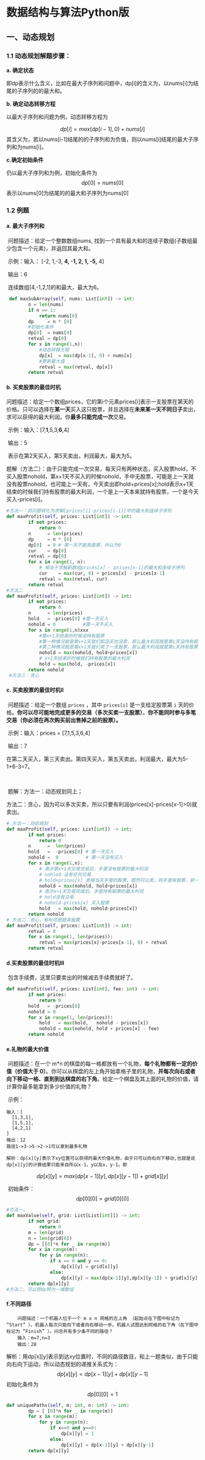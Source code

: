 



# **数据结构与算法Python**版

## 一、动态规划

### 1.1 动态规划解题步骤：

**a. 确定状态**

​    即dp表示什么含义，比如在最大子序列和问题中，dp[i]的含义为，以nums[i]为结尾的子序列的的最大和。

**b. 确定动态转移方程**

   以最大子序列和问题为例，动态转移方程为


$$
dp[i] = max(dp[i-1], 0) + nums[i]
$$
  其含义为，若以nums[i-1]结尾的的子序列和为负值，则以nums[i]结尾的最大子序列和为nums[i]。

**c.确定初始条件**

  仍以最大子序列和为例，初始化条件为 
$$
dp[0] = nums[0]
$$
  表示以nums[0]为结尾的的最大和子序列为nums[0]

### 1.2 例题

#### a. 最大子序列和

​    问题描述：给定一个整数数组nums, 找到一个具有最大和的连续子数组(子数组最少包含一个元素)，并返回其最大和。

​    示例：输入： [-2, 1,-3, **4, -1, 2, 1, -5,** 4] 

​               输出：6

​               连续数组[4,-1,2,1]的和最大，最大为6。

```python
 def maxSubArray(self, nums: List[int]) -> int:
        n = len(nums)
        if n == 1:
            return nums[0]
        dp     = n * [0]
        #初始化条件
        dp[0]  = nums[0]
        retval = dp[0]
        for x in range(1,n):
            #动态转移方程
            dp[x]  = max(dp[x-1], 0) + nums[x]
            #更新最大值
            retval = max(retval, dp[x])
        return retval
```

#### b. 买卖股票的最佳时机

​    问题描述：给定一个数组prices，它的第i个元素prices[i]表示一支股票在第天的价格。只可以选择在**某一天**买入这只股票，并且选择在**未来某一天不同日子**卖出，求可以获得的最大利润。你**最多只能完成一次**交易。

​    示例：输入：[7,**1**,5,3,**6**,4]

​               输出：5

​               表示在第2天买入，第5天卖出，利润最大，最大为5。

​    题解（方法二）：由于只能完成一次交易，每天只有两种状态，买入股票hold，不买入股票nohold，第x+1天不买入的时候nohold，手中无股票，可能是上一天就没有股票nohold，也可能上一天有，今天卖出即hold+prices[x];hold表示x+1天结束的时候我们持有股票的最大利润，一个是上一天本来就持有股票，一个是今天买入-prices[i]。

```python
#方法一：将问题转化为求解[prices[i]-prices[i-1]]中的最大和连续子序列
def maxProfit(self, prices: List[int]) -> int:
        if not prices:
            return 0
        n      = len(prices)
        dp     = n * [0]
        dp[0]  = 0 # 第一天不能卖股票，所以为0
        cur    = dp[0]
        retval = dp[0]
        for x in range(1, n):
            # 相当于求解新数组prices[x] - prices[x-1]的最大和连续子序列
            cur    = max(cur, 0) + prices[x] - prices[x-1] 
            retval = max(retval, cur)
        return retval
#方法二
def maxProfit(self, prices: List[int]) -> int:
        if not prices:
            return 0
        n      = len(prices)
        hold   = -prices[0] #第一天买入
        nohold = 0          #第一天不买入
        for x in range(1,n)xxx
            #第x+1天结束的时候没持有股票
            #第一种情况就是第x+1天我们即没买也没卖，那么最大利润就是第i天没持有股票的最大利润
            #第二种情况就是第x+1天我们卖了一支股票，那么最大利润就是第i天持有股票的最大利润
            nohold = max(nohold, hold+prices[x])
            # x+1天结束的时候我们持有股票的最大利润
            hold = max(hold, -prices[x])
        return nohold
 #方法三：贪心
```

#### c. 买卖股票的最佳时机II

​     问题描述：给定一个数组 `prices` ，其中 `prices[i]` 是一支给定股票第 `i` 天的价格。**你可以尽可能地完成更多的交易（多次买卖一支股票）**。**你不能同时参与多笔交易（你必须在再次购买前出售掉之前的股票）。**

​     示例：输入：prices = [7,1,5,3,6,4]

​                输出：7

​                在第二天买入，第三天卖出。第四天买入，第五天卖出，利润最大，最大为5-1+6-3=7。

​                

​     题解：方法一：动态规划同上；

​                 方法二：贪心，因为可以多次买卖，所以只要有利润(prices[x]-prices[x-1]>0)就卖出。 

```python
# 方法一：动态规划
def maxProfit(self, prices: List[int]) -> int:
        if not prices:
            return 0
        n      =  len(prices)
        hold   =  -prices[0] # 第一天买入
        nohold =  0          # 第一天没有买入
        for x in range(1,n):
            # 表示第x+1天交易完成后，手里没有股票的最大利润
            # nohlod 没有任何交易
            # hold+prices[x] 卖掉当天手里的股票，既然可以卖，则手里有股票，前一天利润加上当天利润
            nohold = max(nohold, hold+prices[x])
            # 表示x+1天交易完成后，手里持有股票的最大利润
            # hold没有交易
            # nohold-prices[x] 买入股票
            hold   = max(hold, nohold-prices[x])
        return nohold
# 方法二：贪心，有利可图就卖股票
def maxProfit(self, prices: List[int]) -> int:
        retval = 0
        for x in range(1, len(prices)):
            retval = max(prices[x]-prices[x-1], 0) + retval
        return retval
```

#### d.买卖股票的最佳时机III 

​		包含手续费，这里只要卖出的时候减去手续费就好了。

```python
def maxProfit(self, prices: List[int], fee: int) -> int:
        if not prices:
            return 0
        hold   = -prices[0]
        nohold = 0
        for x in range(1, len(prices)):
            hold   = max(hold,   nohold - prices[x])
            nohold = max(nohold, hold + prices[x] - fee)
        return nohold
```

#### e.礼物的最大价值

​		问题描述：在一个 m*n 的棋盘的每一格都放有一个礼物，**每个礼物都有一定的价值（价值大于 0）**。你可以从棋盘的左上角开始拿格子里的礼物，**并每次向右或者向下移动一格、直到到达棋盘的右下角**。给定一个棋盘及其上面的礼物的价值，请计算你最多能拿到多少价值的礼物？

​		示例：

```
输入：[
  [1,3,1],
  [1,5,1],
  [4,2,1]
]
输出：12 
路径1->3->5->2->1可以拿到最多礼物
```

   	解析：dp[x][y]表示下xy位置可以获得的最大价值礼物，由于只可以向右向下移动,也就是说dp[x][y]的计算结果只能来自所以x-1，y以及x，y-1。即

$$
dp[x][y] = max(dp[x-1][y],dp[x][y-1])+grid[x][y]
$$

​		初始条件：
$$
dp[0][0]=grid[0][0]
$$

```python
#方法一，
def maxValue(self, grid: List[List[int]]) -> int:
        if not grid:
            return 0
        m = len(grid)
        n = len(grid[0])
        dp = [[0]*n for _ in range(m)]
        for x in range(m):
            for y in range(n):
                if x == 0 and y == 0:
                    dp[x][y] = grid[x][y]
                else:
                    dp[x][y] = max(dp[x-1][y],dp[x][y-1]) + grid[x][y]
        return dp[x][y]
#方法二，可以把dp转为一维数组
```

#### f.不同路径

		问题描述：一个机器人位于一个 m x n 网格的左上角 （起始点在下图中标记为 “Start” ）。机器人每次只能向下或者向右移动一步。机器人试图达到网格的右下角（在下图中标记为 “Finish” ）。问总共有多少条不同的路径？
		输入：m=7,n=3
		输出：28

​			解析：用dp[x][y]表示到达xy位置时，不同的路径数目，和上一题类似，由于只能向右向下运动，所以动态规划的递推关系式为：
$$
dp[x][y] = dp[x-1][y]+dp[x][y-1]
$$
​			初始化条件为
$$
dp[0][0] = 1
$$

```python
def uniquePaths(self, m: int, n: int) -> int:
        dp = [ [0]*n for _ in range(m)]
        for x in range(m):
            for y in range(n):
                if x==0 and y==0:
                    dp[x][y] = 1
                else:
                    dp[x][y] = dp[x-1][y] + dp[x][y-1]
        return dp[x][y]
```

